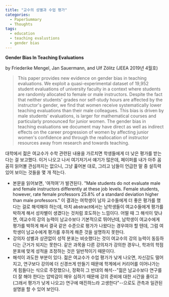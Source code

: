 ```yaml
---
title: "교수의 성별과 수업 평가"
categories:
  - PaperSummary
  - Thoughts
tags:
  - education
  - teaching evalustions
  - gender bias
---
```


**Gender Bias In Teaching Evaluations**

by Friederike Mengel, Jan Sauermann, and Ulf Zölitz
(JEEA 2019년 4월호)

> This paper provides new evidence on gender bias in teaching evaluations. We exploit a quasi-experimental dataset of 19,952 student evaluations of university faculty in a context where students are randomly allocated to female or male instructors. Despite the fact that neither students' grades nor self-study hours are affected by the instructor's gender, we find that women receive systematically lower teaching evaluations than their male colleagues. This bias is driven by male students' evaluations, is larger for mathematical courses and particularly pronounced for junior women. The gender bias in teaching evaluations we document may have direct as well as indirect effects on the career progression of women by affecting junior women's confidence and through the reallocation of instructor resources away from research and towards teaching.

대학에서 젊은 여교수가 수학 관련된 내용을 가르치면 학생들에게 더 낮은 평가를 받는다는 걸 보고했다. 이거 나오고 나서 여기저기서 얘기가 많은데, 페이퍼를 내가 아주 꼼꼼히 읽어볼 관심까지는 없으니, 그냥 훑어본 대로, 그리고 남들이 언급한 말 중 설득력 있어 보이는 것들을 몇 개 적는다.

- 본문을 읽어보면, '여적여'가 발견된다. "Male students do not evaluate male and female instructors differently at these job levels. Female students, however, rate female professors 25.8% of a standard deviation higher than male professors." 이 결과는 여학생이 남자 교수들에게 더 좋은 평가를 했다는 걸로 해석해야 하는데, 마치 abstract에서는 남학생들이 여교수들에게 평가를 박하게 해서 성차별이 생겼다는 것처럼 호도하는 느낌이다. 어떨 때 그 해석이 맞냐면, 여교수의 강의 능력이 남교수보다 기본적으로 뛰어난데, 남학생이 여교수에게 평가를 박하게 해서 결국 같은 수준으로 평가가 나왔다는 경우여야 할 텐데, 그럼 여학생이 남교수에게 평가를 후하게 해준 것을 설명하지 못한다. 
- 강의자 성별과 상관없이 성적 분포는 비슷했다는 것이 여교수의 강의 능력이 동등하다는 근거가 되지는 못한다. 같은 과목을 다른 강의자가 강의한 경우나, 학과의 학점 분포에 맞게 성적을 조정하는 것은 일반적이기 때문이다.
- 해석이 과도한 부분이 있다. 젊은 여교수가 수업 평가가 낮게 나오면, 자신감도 떨어지고, 연구보다 강의에 더 신경쓰게 만들기 때문에 학계에서 커리어를 이어나가는 게 힘들다는 식으로 주장했으나, 정확히 그 반대의 해석--"젊은 남교수보다 연구를 더 잘 해야 한다는 압박감이 매우 심하기 때문에 강의 준비에 대한 시간을 줄이고 (그래서 평가가 낮게 나오고) 연구에 매진하느라 고생한다"--으로도 관측과 일관된 설명을 할 수 있어 보인다.